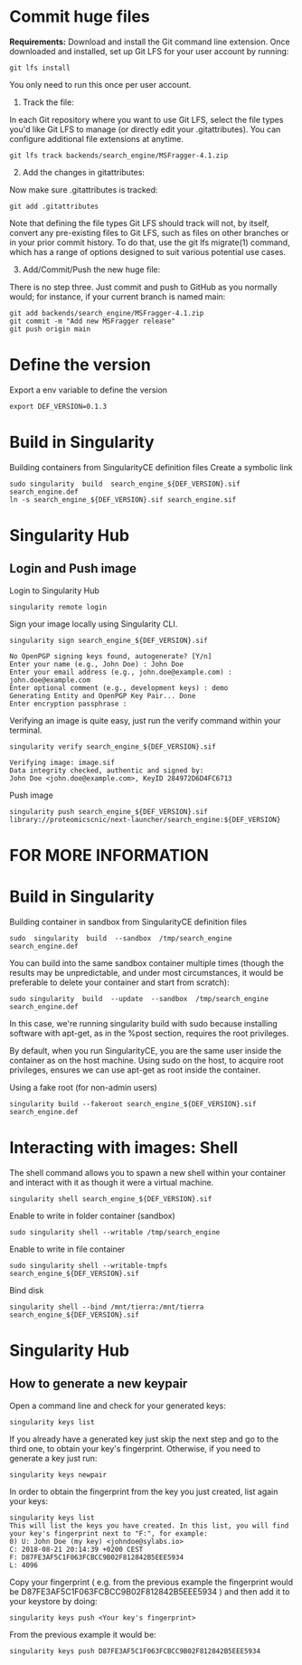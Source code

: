 # Commit huge files

**Requirements:** Download and install the Git command line extension. Once downloaded and installed, set up Git LFS for your user account by running:
```
git lfs install
```
You only need to run this once per user account.

1. Track the file:

In each Git repository where you want to use Git LFS, select the file types you'd like Git LFS to manage (or directly edit your .gitattributes). You can configure additional file extensions at anytime.
```
git lfs track backends/search_engine/MSFragger-4.1.zip
```

2. Add the changes in gitattributes:

Now make sure .gitattributes is tracked:
```
git add .gitattributes
```
Note that defining the file types Git LFS should track will not, by itself, convert any pre-existing files to Git LFS, such as files on other branches or in your prior commit history. To do that, use the git lfs migrate(1) command, which has a range of options designed to suit various potential use cases.

3. Add/Commit/Push the new huge file:

There is no step three. Just commit and push to GitHub as you normally would; for instance, if your current branch is named main:
```
git add backends/search_engine/MSFragger-4.1.zip
git commit -m "Add new MSFragger release"
git push origin main
```

# Define the version

Export a env variable to define the version
```
export DEF_VERSION=0.1.3
```

# Build in Singularity

Building containers from SingularityCE definition files
Create a symbolic link
```
sudo singularity  build  search_engine_${DEF_VERSION}.sif  search_engine.def
ln -s search_engine_${DEF_VERSION}.sif search_engine.sif
```

# Singularity Hub

## Login and Push image

Login to Singularity Hub
```
singularity remote login
```

Sign your image locally using Singularity CLI.
```
singularity sign search_engine_${DEF_VERSION}.sif

No OpenPGP signing keys found, autogenerate? [Y/n]
Enter your name (e.g., John Doe) : John Doe
Enter your email address (e.g., john.doe@example.com) : john.doe@example.com
Enter optional comment (e.g., development keys) : demo
Generating Entity and OpenPGP Key Pair... Done
Enter encryption passphrase :
```

Verifying an image is quite easy, just run the verify command within your terminal.
```
singularity verify search_engine_${DEF_VERSION}.sif

Verifying image: image.sif
Data integrity checked, authentic and signed by:
John Doe <john.doe@example.com>, KeyID 284972D6D4FC6713
```

Push image
```
singularity push search_engine_${DEF_VERSION}.sif library://proteomicscnic/next-launcher/search_engine:${DEF_VERSION}
```




# FOR MORE INFORMATION

# Build in Singularity

Building container in sandbox from SingularityCE definition files
```
sudo  singularity  build  --sandbox  /tmp/search_engine    search_engine.def
```

You can build into the same sandbox container multiple times (though the results may be unpredictable, and under most circumstances, it would be preferable to delete your container and start from scratch):
```
sudo singularity  build  --update  --sandbox  /tmp/search_engine  search_engine.def
```

In this case, we're running singularity build with sudo because installing software with apt-get, as in the %post section, requires the root privileges.

By default, when you run SingularityCE, you are the same user inside the container as on the host machine. Using sudo on the host, to acquire root privileges, ensures we can use apt-get as root inside the container.

Using a fake root (for non-admin users)
```
singularity build --fakeroot search_engine_${DEF_VERSION}.sif search_engine.def
```

# Interacting with images: Shell
The shell command allows you to spawn a new shell within your container and interact with it as though it were a virtual machine.

```
singularity shell search_engine_${DEF_VERSION}.sif
```

Enable to write in folder container (sandbox)
```
sudo singularity shell --writable /tmp/search_engine
```

Enable to write in file container
```
sudo singularity shell --writable-tmpfs search_engine_${DEF_VERSION}.sif
```

Bind disk
```
singularity shell --bind /mnt/tierra:/mnt/tierra search_engine_${DEF_VERSION}.sif
```

# Singularity Hub

## How to generate a new keypair

Open a command line and check for your generated keys:
```
singularity keys list
```

If you already have a generated key just skip the next step and go to the third one, to obtain your key's fingerprint. Otherwise, if you need to generate a key just run:
```
singularity keys newpair
```

In order to obtain the fingerprint from the key you just created, list again your keys:
```
singularity keys list
This will list the keys you have created. In this list, you will find your key's fingerprint next to "F:", for example:
0) U: John Doe (my key) <johndoe@sylabs.io>
C: 2018-08-21 20:14:39 +0200 CEST
F: D87FE3AF5C1F063FCBCC9B02F812842B5EEE5934
L: 4096
```

Copy your fingerprint ( e.g. from the previous example the fingerprint would be D87FE3AF5C1F063FCBCC9B02F812842B5EEE5934 ) and then add it to your keystore by doing:
```
singularity keys push <Your key's fingerprint>
```

From the previous example it would be:
```
singularity keys push D87FE3AF5C1F063FCBCC9B02F812842B5EEE5934
```

